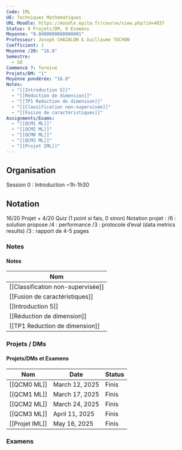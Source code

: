 ```yaml
---
Code: IML
UE: Techniques Mathématiques
URL Moodle: https://moodle.epita.fr/course/view.php?id=4037
Status: 0 Projets/DM, 0 Examens
Moyenne: "0.8400000000000001"
Professeur: Joseph CHAZALON & Guillaume TOCHON
Coefficient: 1
Moyenne /20: "16.8"
Semestre:
  - S8
Commencé ?: Terminé
Projets/DM: "1"
Moyenne pondérée: "16.8"
Notes:
  - "[[Introduction 5]]"
  - "[[Réduction de dimension]]"
  - "[[TP1 Reduction de dimension]]"
  - "[[Classification non-supervisée]]"
  - "[[Fusion de caractéristiques]]"
Assignments/Exams:
  - "[[QCM1 ML]]"
  - "[[QCM2 ML]]"
  - "[[QCM0 ML]]"
  - "[[QCM3 ML]]"
  - "[[Projet IML]]"
---
```

## Organisation
Session 0 : Introduction ~1h-1h30
## Notation
16/20 Projet + 4/20 Quiz (1 point si fais, 0 sinon)
Notation projet :
/6 : solution propose
/4 : performance
/3 : protocole d’eval (data metrics results)
/3 : rapport de 4-5 pages
  
### Notes
#### Notes
|Nom|
|---|
|[[Classification non-supervisée]]|
|[[Fusion de caractéristiques]]|
|[[Introduction 5]]|
|[[Réduction de dimension]]|
|[[TP1 Reduction de dimension]]|
  
  
### Projets / DMs
#### Projets/DMs et Examens
|Nom|Date|Status|
|---|---|---|
|[[QCM0 ML]]|March 12, 2025|Finis|
|[[QCM1 ML]]|March 17, 2025|Finis|
|[[QCM2 ML]]|March 24, 2025|Finis|
|[[QCM3 ML]]|April 11, 2025|Finis|
|[[Projet IML]]|May 16, 2025|Finis|
  
  
  
  
### Examens